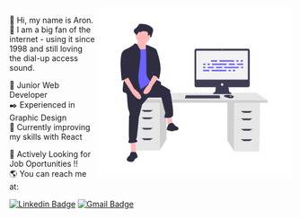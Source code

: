<img align="right" src="https://raw.githubusercontent.com/aronreisx/aronreisx/main/hero.png" width="350"/>

👋 Hi, my name is Aron. <br>
💚 I am a big fan of the internet - using it since 1998 and still loving the dial-up access sound.

🔰 Junior Web Developer <br>
✒️ Experienced in Graphic Design<br>
🔨 Currently improving my skills with React<br>

📢 Actively Looking for Job Oportunities !!<br>
🌎 You can reach me at:

[![Linkedin Badge](https://img.shields.io/badge/-aronreis-black?style=flat-square&logo=Linkedin&logoColor=white&link=https://www.linkedin.com/in/aronreis/)](https://www.linkedin.com/in/aronreis/)
[![Gmail Badge](https://img.shields.io/badge/-aronreis2@gmail.com-black?style=flat-square&logo=Gmail&logoColor=white&link=mailto:aronreis2@gmail.com)](mailto:aronreis2@gmail.com)
